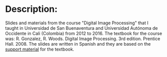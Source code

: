 # Description:

Slides and materials from the course "Digital Image Processing" that I taught in Universidad de San Buenaventura and Universidad Autónoma de Occidente in Cali (Colombia) from 2012 to 2016. The textbook for the course was: R. Gonzalez, R. Woods. Digital Image Processing. 3rd edition. Prentice Hall. 2008. The slides are written in Spanish and they are based on the [support material]( http://www.imageprocessingplace.com/) for the textbook.
